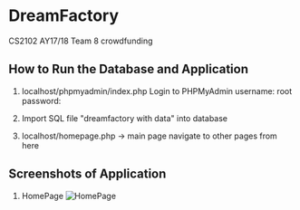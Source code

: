 # DreamFactory
CS2102 AY17/18 Team 8 crowdfunding

## How to Run the Database and Application

1) localhost/phpmyadmin/index.php
Login to PHPMyAdmin
username: root
password: 

2) Import SQL file "dreamfactory with data" into database

3) localhost/homepage.php -> main page
navigate to other pages from here

## Screenshots of Application
1. HomePage
![HomePage](https://i.pinimg.com/originals/81/7a/8a/817a8a2f2b59c557fe47b2da58ffbd86.jpg)

